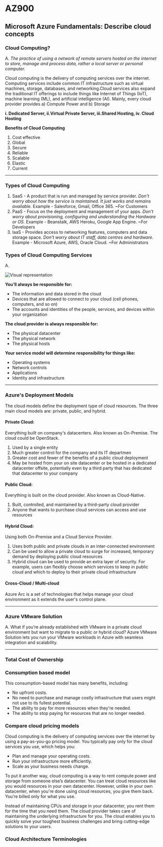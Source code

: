 # AZ900

## Microsoft Azure Fundamentals: Describe cloud concepts

### Cloud Computing?
A.  _The practice of using a network of remote servers hosted on the internet to store, manage and process data, rather a local server or personal computer._

Cloud computing is the delivery of computing services over the internet. Computing services include common IT infrastructure such as virtual machines, storage, databases, and networking.Cloud services also expand the traditional IT offerings to include things like Internet of Things (IoT), machine learning (ML), and artificial intelligence (AI).
            Mainly, every cloud provider provides a) Compute Power and b) Storage

**i. Dedicated Server, ii.Virtual Private Server, iii.Shared Hosting, iv. Cloud Hosting**

**Benefits of Cloud Computing**
1. Cost effective
2. Global
3. Secure
4. Reliable
5. Scalable
6. Elastic
7. Current

<hr>

### Types of Cloud Computing
1. SaaS - A product that is run and managed by service provider.  _Don't worry about how the service is maintained. It just works and remains available._
        Example - Salesforce, Gmail, Office 365. ~For Customers
2. PaaS - Focus on the deployment and management of your apps. _Don't worry about provisioning, configuring and understanding the Hardware or OS._
          Example - Beanstalk, AWS Heroku, Google App Engine. ~For Developers
3. IaaS - Provides access to networking features, computers and data storage space.  _Don't worry about IT staff, data centres and hardware._
          Example - Microsoft Azure, AWS, Oracle Cloud. ~For Administrators

### Types of Cloud Computing Services
A.

<img src="https://learn.microsoft.com/en-us/training/wwl-azure/describe-cloud-compute/media/shared-responsibility-b3829bfe.svg" alt="Visual representation">

**You’ll always be responsible for:**
<ul>
<li>The information and data stored in the cloud</li>
<li>Devices that are allowed to connect to your cloud (cell phones, computers, and so on)</li>
<li>The accounts and identities of the people, services, and devices within your organization</li>
</ul>

**The cloud provider is always responsible for:**
<ul>
<li>The physical datacenter</li>
<li>The physical network</li>
<li>The physical hosts</li>
</ul>

**Your service model will determine responsibility for things like:**
<ul>
<li>Operating systems</li>
<li>Network controls</li>
<li>Applications</li>
<li>Identity and infrastructure</li>
</ul>

<hr>

### Azure's Deployment Models
The cloud models define the deployment type of cloud resources. The three main cloud models are: private, public, and hybrid.

#### Private Cloud: 
Everything built on company's datacenters. Also known as On-Premise. The cloud could be OpenStack.
  1. Used by a single entity
  2. Much greater control for the company and its IT departmen
  3. Greater cost and fewer of the benefits of a public cloud deployment
  4. May be hosted from your on site datacenter or  be hosted in a dedicated datacenter offsite,
               potentially even by a third party that has dedicated that datacenter to your company

#### Public Cloud: 
Everything is built on the cloud provider. Also known as Cloud-Native. 
  1. Built, controlled, and maintained by a third-party cloud provider
  2. Anyone that wants to purchase cloud services can access and use resources
              
#### Hybrid Cloud: 
Using both On-Premise and a Cloud Service Provider. 
  1. Uses both public and private clouds in an inter-connected environment
  2. Can be used to allow a private cloud to surge for increased, temporary demand by deploying public cloud resources
  3. Hybrid cloud can be used to provide an extra layer of security.
        For example, users can flexibly choose which services to keep in public cloud and which to deploy to their private 
              cloud infrastructure
             
#### Cross-Cloud / Multi-cloud
Azure Arc is a set of technologies that helps manage your cloud environment as it extends the user's control plane.

<hr>

### Azure VMware Solution
A. What if you’re already established with VMware in a private cloud environment but want to migrate to a public or hybrid cloud? Azure VMware Solution lets you run your VMware workloads in Azure with seamless integration and scalability.

<hr>

### Total Cost of Ownership


### Consumption based model
This consumption-based model has many benefits, including:

* No upfront costs.
* No need to purchase and manage costly infrastructure that users might not use to its fullest potential.
* The ability to pay for more resources when they're needed.
* The ability to stop paying for resources that are no longer needed.

### Compare cloud pricing models
Cloud computing is the delivery of computing services over the internet by using a pay-as-you-go pricing model. You typically pay only for the cloud services you use, which helps you:
* Plan and manage your operating costs.
* Run your infrastructure more efficiently.
* Scale as your business needs change.

To put it another way, cloud computing is a way to rent compute power and storage from someone else’s datacenter. You can treat cloud resources like you would resources in your own datacenter. However, unlike in your own datacenter, when you're done using cloud resources, you give them back. You’re billed only for what you use.

Instead of maintaining CPUs and storage in your datacenter, you rent them for the time that you need them. The cloud provider takes care of maintaining the underlying infrastructure for you. The cloud enables you to quickly solve your toughest business challenges and bring cutting-edge solutions to your users.

### Cloud Architecture Terminologies

